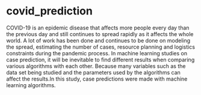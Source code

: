 # covid_prediction

COVID-19 is an epidemic disease that affects more people every day than the previous day and still continues to spread rapidly as it affects the whole world. A lot of work has been done and continues to be done on modeling the spread, estimating the number of cases, resource planning and logistics constraints during the pandemic process.
In machine learning studies on case prediction, it will be inevitable to find different results when comparing various algorithms with each other.  Because many variables such as the data set being studied and the parameters used by the algorithms can affect the results.In this study, case predictions were made with machine learning algorithms.

